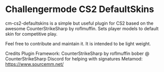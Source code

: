 # Challengermode CS2 DefaultSkins

cm-cs2-defaultskins is a simple but useful plugin for CS2 based on the awesome CounterStrikeSharp by roflmuffin. Sets player models to default skin for competitive play.

Feel free to contribute and maintain it. It is intended to be light weight.

Credits
Plugin Framework: CounterStrikeSharp by roflmuffin
bober @ CounterStrikeSharp Discord for helping with signatures
Metamod: https://www.sourcemm.net/


